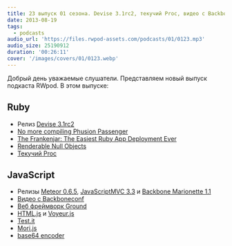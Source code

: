 ```yaml
---
title: 23 выпуск 01 сезона. Devise 3.1rc2, текучий Proc, видео с Backboneconf, mori.js и прочее
date: 2013-08-19
tags:
  - podcasts
audio_url: 'https://files.rwpod-assets.com/podcasts/01/0123.mp3'
audio_size: 25190912
duration: '00:26:11'
cover: '/images/covers/01/0123.webp'
---
```


Добрый день уважаемые слушатели. Представляем новый выпуск подкаста RWpod. В этом выпуске:

## Ruby

- Релиз [Devise 3.1rc2](http://blog.plataformatec.com.br/2013/08/devise-3-1-now-with-more-secure-defaults/)
- [No more compiling Phusion Passenger](http://blog.phusion.nl/2013/08/15/no-more-compiling-phusion-passenger/)
- [The Frankenjar: The Easiest Ruby App Deployment Ever](http://hackers.lookout.com/2013/08/deploying-the-frankenjar/)
- [Renderable Null Objects](http://robots.thoughtbot.com/post/58313551647/renderable-null-objects)
- [Текучий Proc](http://victorarias.com.br/2013/08/13/leaky-ruby.html)

## JavaScript

- Релизы [Meteor 0.6.5](http://habrahabr.ru/post/190142/), [JavaScriptMVC 3.3](http://bitovi.com/blog/2013/08/javascriptmvc-3.3.html) и [Backbone Marionette 1.1](https://github.com/marionettejs/backbone.marionette/releases/tag/v1.1.0)
- [Видео с Backboneconf](http://backboneconf.com/)
- [Веб фреймворк Ground](http://gnd.io/)
- [HTML.js](http://nbubna.github.io/HTML/) и [Voyeur.js](http://dunxrion.github.io/voyeur.js/)
- [Test.it](http://titulus.github.io/testit/)
- [Mori.js](http://swannodette.github.io/mori/)
- [base64 encoder](http://jpillora.com/base64-encoder/)
